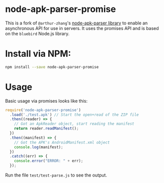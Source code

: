 node-apk-parser-promise
===

This is a fork of `@arthur-zhang`'s [node-apk-parser library](https://github.com/arthur-zhang/node-apk-parser)
to enable an asynchronous API for use in servers. It uses the promises API and is based on the
`bluebird` Node.js library.

# Install via NPM:

```bash
npm install --save node-apk-parser-promise
```

# Usage

Basic usage via promises looks like this:

```javascript
require('node-apk-parser-promise')
  .load('./test.apk') // Start the open+read of the ZIP file
  .then((reader) => {
    // Got an ApkReader object, start reading the manifest
    return reader.readManifest();
  })
  .then((manifest) => {
    // Got the APK's AndroidManifest.xml object
    console.log(manifest);
  })
  .catch((err) => {
    console.error("ERROR: " + err);
  });
```

Run the file `test/test-parse.js` to see the output.
